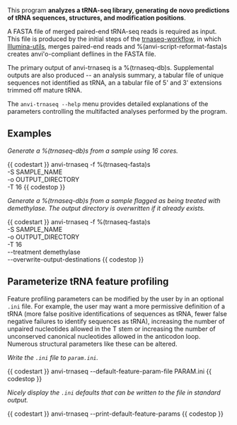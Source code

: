 This program **analyzes a tRNA-seq library, generating de novo predictions of tRNA sequences, structures, and modification positions**.

A FASTA file of merged paired-end tRNA-seq reads is required as input. This file is produced by the initial steps of the [trnaseq-workflow](../../workflows/trnaseq/), in which [Illumina-utils](https://github.com/merenlab/illumina-utils), merges paired-end reads and %(anvi-script-reformat-fasta)s creates anvi'o-compliant deflines in the FASTA file.

The primary output of anvi-trnaseq is a %(trnaseq-db)s. Supplemental outputs are also produced -- an analysis summary, a tabular file of unique sequences not identified as tRNA, an a tabular file of 5' and 3' extensions trimmed off mature tRNA.

The `anvi-trnaseq --help` menu provides detailed explanations of the parameters controlling the multifacted analyses performed by the program.

## Examples

*Generate a %(trnaseq-db)s from a sample using 16 cores.*

{{ codestart }}
anvi-trnaseq -f %(trnaseq-fasta)s \
             -S SAMPLE_NAME \
             -o OUTPUT_DIRECTORY \
             -T 16
{{ codestop }}

*Generate a %(trnaseq-db)s from a sample flagged as being treated with demethylase. The output directory is overwritten if it already exists.*

{{ codestart }}
anvi-trnaseq -f %(trnaseq-fasta)s \
             -S SAMPLE_NAME \
             -o OUTPUT_DIRECTORY \
             -T 16 \
             --treatment demethylase \
             --overwrite-output-destinations
{{ codestop }}

## Parameterize tRNA feature profiling

Feature profiling parameters can be modified by the user by in an optional `.ini` file. For example, the user may want a more permissive definition of a tRNA (more false positive identifications of sequences as tRNA, fewer false negative failures to identify sequences as tRNA), increasing the number of unpaired nucleotides allowed in the T stem or increasing the number of unconserved canonical nucleotides allowed in the anticodon loop. Numerous structural parameters like these can be altered.

*Write the `.ini` file to `param.ini`.*

{{ codestart }}
anvi-trnaseq --default-feature-param-file PARAM.ini
{{ codestop }}

*Nicely display the `.ini` defaults that can be written to the file in standard output.*

{{ codestart }}
anvi-trnaseq --print-default-feature-params
{{ codestop }}
